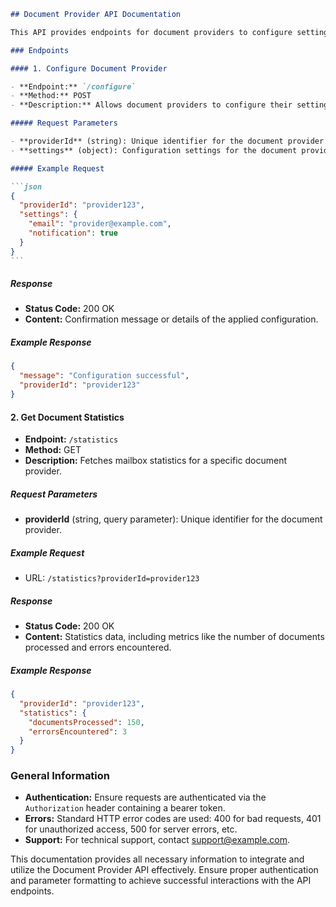 ````markdown
## Document Provider API Documentation

This API provides endpoints for document providers to configure settings and retrieve statistics related to the mailbox system. Below is a description of each endpoint, including request format, parameters, and response details.

### Endpoints

#### 1. Configure Document Provider

- **Endpoint:** `/configure`
- **Method:** POST
- **Description:** Allows document providers to configure their settings in the mailbox system.

##### Request Parameters

- **providerId** (string): Unique identifier for the document provider.
- **settings** (object): Configuration settings for the document provider.

##### Example Request

```json
{
  "providerId": "provider123",
  "settings": {
    "email": "provider@example.com",
    "notification": true
  }
}
```
````

##### Response

- **Status Code:** 200 OK
- **Content:** Confirmation message or details of the applied configuration.

##### Example Response

```json
{
  "message": "Configuration successful",
  "providerId": "provider123"
}
```

#### 2. Get Document Statistics

- **Endpoint:** `/statistics`
- **Method:** GET
- **Description:** Fetches mailbox statistics for a specific document provider.

##### Request Parameters

- **providerId** (string, query parameter): Unique identifier for the document provider.

##### Example Request

- URL: `/statistics?providerId=provider123`

##### Response

- **Status Code:** 200 OK
- **Content:** Statistics data, including metrics like the number of documents processed and errors encountered.

##### Example Response

```json
{
  "providerId": "provider123",
  "statistics": {
    "documentsProcessed": 150,
    "errorsEncountered": 3
  }
}
```

### General Information

- **Authentication:** Ensure requests are authenticated via the `Authorization` header containing a bearer token.
- **Errors:** Standard HTTP error codes are used: 400 for bad requests, 401 for unauthorized access, 500 for server errors, etc.
- **Support:** For technical support, contact support@example.com.

This documentation provides all necessary information to integrate and utilize the Document Provider API effectively. Ensure proper authentication and parameter formatting to achieve successful interactions with the API endpoints.

```

```
